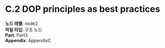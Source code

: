 # C.2 DOP principles as best practices

**노드 레벨**: node2  
**파일 타입**: 구조 노드  
**Part**: Part3  
**Appendix**: AppendixC  
